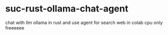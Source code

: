 # suc-rust-ollama-chat-agent
chat with llm ollama in rust and use agent for search web in colab cpu only freeeeee
